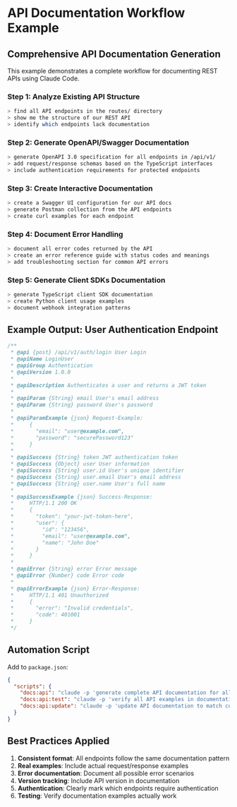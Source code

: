 # API Documentation Workflow Example

## Comprehensive API Documentation Generation

This example demonstrates a complete workflow for documenting REST APIs using Claude Code.

### Step 1: Analyze Existing API Structure

```bash
> find all API endpoints in the routes/ directory
> show me the structure of our REST API
> identify which endpoints lack documentation
```

### Step 2: Generate OpenAPI/Swagger Documentation

```bash
> generate OpenAPI 3.0 specification for all endpoints in /api/v1/
> add request/response schemas based on the TypeScript interfaces
> include authentication requirements for protected endpoints
```

### Step 3: Create Interactive Documentation

```bash
> create a Swagger UI configuration for our API docs
> generate Postman collection from the API endpoints
> create curl examples for each endpoint
```

### Step 4: Document Error Handling

```bash
> document all error codes returned by the API
> create an error reference guide with status codes and meanings
> add troubleshooting section for common API errors
```

### Step 5: Generate Client SDKs Documentation

```bash
> generate TypeScript client SDK documentation
> create Python client usage examples
> document webhook integration patterns
```

## Example Output: User Authentication Endpoint

```javascript
/**
 * @api {post} /api/v1/auth/login User Login
 * @apiName LoginUser
 * @apiGroup Authentication
 * @apiVersion 1.0.0
 *
 * @apiDescription Authenticates a user and returns a JWT token
 *
 * @apiParam {String} email User's email address
 * @apiParam {String} password User's password
 *
 * @apiParamExample {json} Request-Example:
 *     {
 *       "email": "user@example.com",
 *       "password": "securePassword123"
 *     }
 *
 * @apiSuccess {String} token JWT authentication token
 * @apiSuccess {Object} user User information
 * @apiSuccess {String} user.id User's unique identifier
 * @apiSuccess {String} user.email User's email address
 * @apiSuccess {String} user.name User's full name
 *
 * @apiSuccessExample {json} Success-Response:
 *     HTTP/1.1 200 OK
 *     {
 *       "token": "your-jwt-token-here",
 *       "user": {
 *         "id": "123456",
 *         "email": "user@example.com",
 *         "name": "John Doe"
 *       }
 *     }
 *
 * @apiError {String} error Error message
 * @apiError {Number} code Error code
 *
 * @apiErrorExample {json} Error-Response:
 *     HTTP/1.1 401 Unauthorized
 *     {
 *       "error": "Invalid credentials",
 *       "code": 401001
 *     }
 */
```

## Automation Script

Add to `package.json`:

```json
{
  "scripts": {
    "docs:api": "claude -p 'generate complete API documentation for all endpoints'",
    "docs:api:test": "claude -p 'verify all API examples in documentation work correctly'",
    "docs:api:update": "claude -p 'update API documentation to match current implementation'"
  }
}
```

## Best Practices Applied

1. **Consistent format**: All endpoints follow the same documentation pattern
2. **Real examples**: Include actual request/response examples
3. **Error documentation**: Document all possible error scenarios
4. **Version tracking**: Include API version in documentation
5. **Authentication**: Clearly mark which endpoints require authentication
6. **Testing**: Verify documentation examples actually work